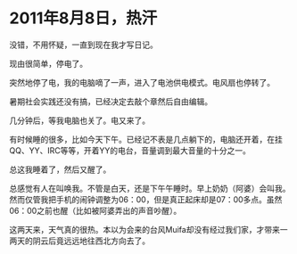 # 2011年8月8日，热汗

没错，不用怀疑，一直到现在我才写日记。

现由很简单，停电了。

突然地停了电，我的电脑嘀了一声，进入了电池供电模式。电风扇也停转了。

暑期社会实践还没有搞，已经决定去敲个章然后自由编辑。

几分钟后，等我电脑也关了。电又来了。

有时候睡的很多，比如今天下午。已经记不表是几点躺下的，电脑还开着，在挂QQ、YY、IRC等等，开着YY的电台，音量调到最大音量的十分之一。

总这我睡着了，然后又醒了。

总感觉有人在叫唤我。不管是白天，还是下午午睡时。早上奶奶（阿婆）会叫我。然而仅管我把手机的闹钟调整为06：00，但是真正起床却是07：00多点。虽然06：00之前也醒（比如被阿婆弄出的声音吵醒）。

这两天来，天气真的很热。本以为会来的台风Muifa却没有经过我们家，才带来一两天的阴云后竟远远地往西北方向去了。
